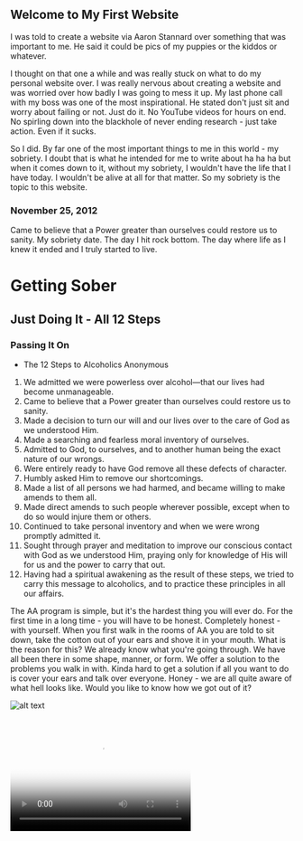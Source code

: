 <!-- Global site tag (gtag.js) - Google Analytics -->
<script async src="https://www.googletagmanager.com/gtag/js?id=UA-129011205-1"></script>
<script>
  window.dataLayer = window.dataLayer || [];
  function gtag(){dataLayer.push(arguments);}
  gtag('js', new Date());

  gtag('config', 'UA-129011205-1');
</script>

## Welcome to My First Website

I was told to create a website via Aaron Stannard over something that was important to me. He said it could be pics of my puppies or the kiddos or whatever. 

I thought on that one a while and was really stuck on what to do my personal website over. I was really nervous about creating a website and was worried over how badly I was going to mess it up. My last phone call with my boss was one of the most inspirational. He stated don't just sit and worry about failing or not. Just do it. No YouTube videos for hours on end. No spirling down into the blackhole of never ending research - just take action. Even if it sucks. 

So I did. By far one of the most important things to me in this world - my sobriety. I doubt that is what he intended for me to write about ha ha ha but when it comes down to it, without my sobriety, I wouldn't have the life that I have today. I wouldn't be alive at all for that matter. So my sobriety is the topic to this website. 

### November 25, 2012
Came to believe that a Power greater than ourselves could restore us to
sanity.
My sobriety date. The day I hit rock bottom. The day where life as I knew it ended and I truly started to live. 


# Getting Sober
## Just Doing It - All 12 Steps
### Passing It On 

- The 12 Steps to Alcoholics Anonymous

1. We admitted we were powerless over alcohol—that our lives had become unmanageable.
2. Came to believe that a Power greater than ourselves could restore us to sanity.
3. Made a decision to turn our will and our lives over to the care of God as we understood Him.
4. Made a searching and fearless moral inventory of ourselves.
5. Admitted to God, to ourselves, and to another human being the exact nature of our wrongs.
6. Were entirely ready to have God remove all these defects of character.
7. Humbly asked Him to remove our shortcomings.
8. Made a list of all persons we had harmed, and became willing to make amends to them all.
9. Made direct amends to such people wherever possible, except when to do so would injure them or others.
10. Continued to take personal inventory and when we were wrong promptly admitted it.
11. Sought through prayer and meditation to improve our conscious contact with God as we understood Him, praying only for knowledge of His will for us and the power to carry that out.
12. Having had a spiritual awakening as the result of these steps, we tried to carry this message to alcoholics, and to practice these principles in all our affairs.

The AA program is simple, but it's the hardest thing you will ever do. For the first time in a long time - you will have to be honest. Completely honest - with yourself. When you first walk in the rooms of AA you are told to sit down, take the cotton out of your ears and shove it in your mouth. What is the reason for this? We already know what you're going through. We have all been there in some shape, manner, or form. We offer a solution to the problems you walk in with. Kinda hard to get a solution if all you want to do is cover your ears and talk over everyone. Honey - we are all quite aware of what hell looks like. Would you like to know how we got out of it?

![alt text](https://www.ussif.org/content_images/Guns%20image.jpg)


<video src="C:\Users\user\Dropbox (Petabridge)\Marketing\Phobos\Demo Video\Production Cut 1" poster="https://www.ussif.org/content_images/Guns%20image.jpg" width="320" height="200" controls preload></video>
